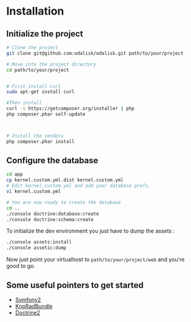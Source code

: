 Installation
============

Initialize the project
-----------------

```bash
# Clone the project
git clone git@github.com:odalisk/odalisk.git path/to/your/project

# Move into the project directory
cd path/to/your/project


# First install curl
sudo apt-get install curl

#Then install 
curl -s https://getcomposer.org/installer | php
php composer.phar self-update



# Install the vendors
php composer.phar install
```

Configure the database
----------------------
```bash
cd app
cp kernel.custom.yml.dist kernel.custom.yml
# Edit kernel.custom.yml and add your database prefs.
vi kernel.custom.yml

# You are now ready to create the database
cd ..
./console doctrine:database:create
./console doctrine:schema:create
```

To initialize the dev environment you just have to dump the assets :

```bash
./console assets:install
./console assetic:dump
```

Now just point your virtualhost to ``` path/to/your/project/web ``` and you're good to go.

Some useful pointers to get started
-----------------------------------

- [Symfony2](http://symfony.com)
- [KnpRadBundle](http://rad.knplabs.com/)
- [Doctrine2](http://www.doctrine-project.org/)